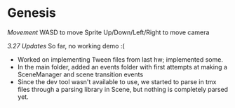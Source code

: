 # Genesis
*Movement*
WASD to move Sprite
Up/Down/Left/Right to move camera 

*3.27 Updates* 
So far, no working demo :( 
* Worked on implementing Tween files from last hw; implemented some.
* In the main folder, added an events folder with first attempts at making a SceneManager and scene transition events
* Since the dev tool wasn't available to use, we started to parse in tmx files through a parsing library in Scene, but nothing is completely parsed yet.
